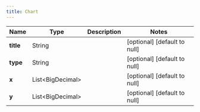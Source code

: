 ```yaml
---
title: Chart
---
```



| Name | Type | Description | Notes |
|------------ | ------------- | ------------- | -------------|
| **title** | String |  | [optional] [default to null] |
| **type** | String |  | [optional] [default to null] |
| **x** | List&lt;BigDecimal&gt; |  | [optional] [default to null] |
| **y** | List&lt;BigDecimal&gt; |  | [optional] [default to null] |
